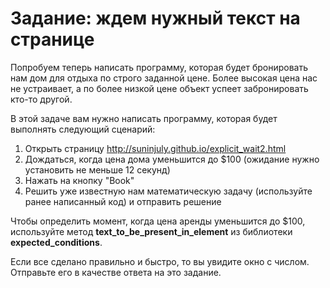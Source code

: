 # Задание: ждем нужный текст на странице
Попробуем теперь написать программу, которая будет бронировать нам дом для отдыха по строго заданной цене. Более высокая цена нас не устраивает, а по более низкой цене объект успеет забронировать кто-то другой.

В этой задаче вам нужно написать программу, которая будет выполнять следующий сценарий:

1. Открыть страницу http://suninjuly.github.io/explicit_wait2.html
2. Дождаться, когда цена дома уменьшится до $100 (ожидание нужно установить не меньше 12 секунд)
3. Нажать на кнопку "Book"
4. Решить уже известную нам математическую задачу (используйте ранее написанный код) и отправить решение

Чтобы определить момент, когда цена аренды уменьшится до $100, используйте метод **text_to_be_present_in_element** из библиотеки **expected_conditions**.

Если все сделано правильно и быстро, то вы увидите окно с числом. Отправьте его в качестве ответа на это задание.